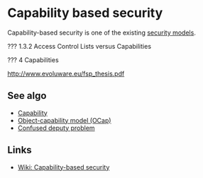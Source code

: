 # Capability based security
Capability-based security is one of the existing [security models](/security-model.md).

??? 1.3.2 Access Control Lists versus Capabilities

??? 4 Capabilities

http://www.evoluware.eu/fsp_thesis.pdf

## See algo
- [Capability](capability.md)
- [Object-capability model (OCap)](object-capability-model.md)
- [Confused deputy problem](confused-deputy-problem.md)


## Links
- [Wiki: Capability-based security](https://en.wikipedia.org/wiki/Capability-based_security)

